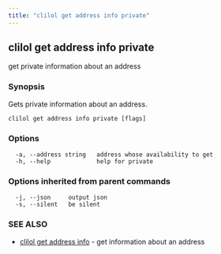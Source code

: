 ```yaml
---
title: "clilol get address info private"
---
```

## clilol get address info private

get private information about an address

### Synopsis

Gets private information about an address.

```
clilol get address info private [flags]
```

### Options

```
  -a, --address string   address whose availability to get
  -h, --help             help for private
```

### Options inherited from parent commands

```
  -j, --json     output json
  -s, --silent   be silent
```

### SEE ALSO

* [clilol get address info](clilol_get_address_info.md)	 - get information about an address

